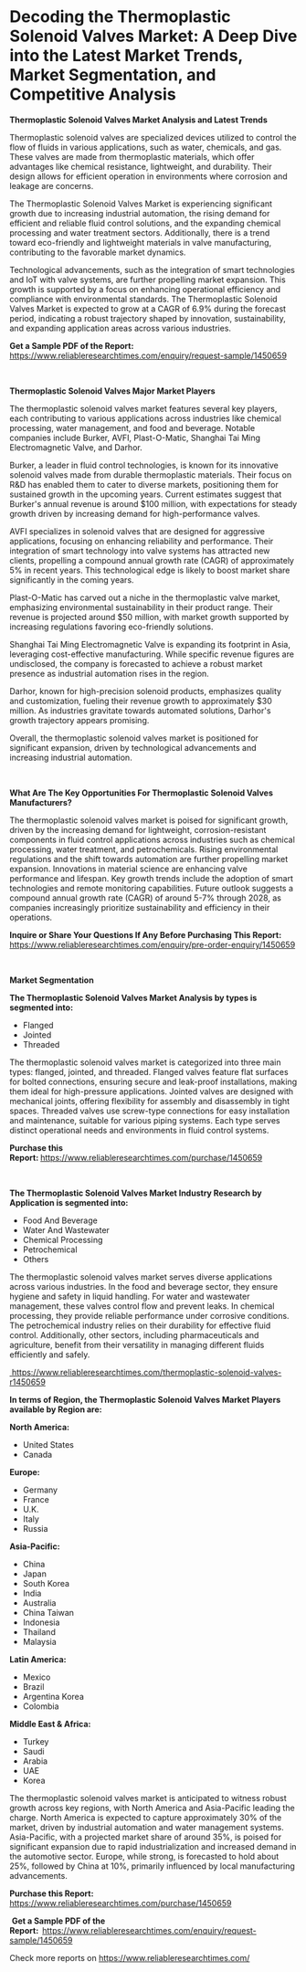 <p><h1>Decoding the Thermoplastic Solenoid Valves Market: A Deep Dive into the Latest Market Trends, Market Segmentation, and Competitive Analysis</h1></p><p><strong>Thermoplastic Solenoid Valves Market Analysis and Latest Trends</strong></p>
<p><p>Thermoplastic solenoid valves are specialized devices utilized to control the flow of fluids in various applications, such as water, chemicals, and gas. These valves are made from thermoplastic materials, which offer advantages like chemical resistance, lightweight, and durability. Their design allows for efficient operation in environments where corrosion and leakage are concerns.</p><p>The Thermoplastic Solenoid Valves Market is experiencing significant growth due to increasing industrial automation, the rising demand for efficient and reliable fluid control solutions, and the expanding chemical processing and water treatment sectors. Additionally, there is a trend toward eco-friendly and lightweight materials in valve manufacturing, contributing to the favorable market dynamics. </p><p>Technological advancements, such as the integration of smart technologies and IoT with valve systems, are further propelling market expansion. This growth is supported by a focus on enhancing operational efficiency and compliance with environmental standards. The Thermoplastic Solenoid Valves Market is expected to grow at a CAGR of 6.9% during the forecast period, indicating a robust trajectory shaped by innovation, sustainability, and expanding application areas across various industries.</p></p>
<p><strong>Get a Sample PDF of the Report:&nbsp;</strong> <a href="https://www.reliableresearchtimes.com/enquiry/request-sample/1450659?utm_campaign=2181&utm_medium=2&utm_source=Github&utm_content=ia&utm_term=27022025&utm_id=thermoplastic-solenoid-valves">https://www.reliableresearchtimes.com/enquiry/request-sample/1450659</a></p>
<p>&nbsp;</p>
<p><strong>Thermoplastic Solenoid Valves Major Market Players</strong></p>
<p><p>The thermoplastic solenoid valves market features several key players, each contributing to various applications across industries like chemical processing, water management, and food and beverage. Notable companies include Burker, AVFI, Plast-O-Matic, Shanghai Tai Ming Electromagnetic Valve, and Darhor.</p><p>Burker, a leader in fluid control technologies, is known for its innovative solenoid valves made from durable thermoplastic materials. Their focus on R&D has enabled them to cater to diverse markets, positioning them for sustained growth in the upcoming years. Current estimates suggest that Burker's annual revenue is around $100 million, with expectations for steady growth driven by increasing demand for high-performance valves.</p><p>AVFI specializes in solenoid valves that are designed for aggressive applications, focusing on enhancing reliability and performance. Their integration of smart technology into valve systems has attracted new clients, propelling a compound annual growth rate (CAGR) of approximately 5% in recent years. This technological edge is likely to boost market share significantly in the coming years.</p><p>Plast-O-Matic has carved out a niche in the thermoplastic valve market, emphasizing environmental sustainability in their product range. Their revenue is projected around $50 million, with market growth supported by increasing regulations favoring eco-friendly solutions.</p><p>Shanghai Tai Ming Electromagnetic Valve is expanding its footprint in Asia, leveraging cost-effective manufacturing. While specific revenue figures are undisclosed, the company is forecasted to achieve a robust market presence as industrial automation rises in the region.</p><p>Darhor, known for high-precision solenoid products, emphasizes quality and customization, fueling their revenue growth to approximately $30 million. As industries gravitate towards automated solutions, Darhor's growth trajectory appears promising.</p><p>Overall, the thermoplastic solenoid valves market is positioned for significant expansion, driven by technological advancements and increasing industrial automation.</p></p>
<p>&nbsp;</p>
<p><strong>What Are The Key Opportunities For Thermoplastic Solenoid Valves Manufacturers?</strong></p>
<p><p>The thermoplastic solenoid valves market is poised for significant growth, driven by the increasing demand for lightweight, corrosion-resistant components in fluid control applications across industries such as chemical processing, water treatment, and petrochemicals. Rising environmental regulations and the shift towards automation are further propelling market expansion. Innovations in material science are enhancing valve performance and lifespan. Key growth trends include the adoption of smart technologies and remote monitoring capabilities. Future outlook suggests a compound annual growth rate (CAGR) of around 5-7% through 2028, as companies increasingly prioritize sustainability and efficiency in their operations.</p></p>
<p><strong>Inquire or Share Your Questions If Any Before Purchasing This Report:</strong> <a href="https://www.reliableresearchtimes.com/enquiry/pre-order-enquiry/1450659?utm_campaign=2181&utm_medium=2&utm_source=Github&utm_content=ia&utm_term=27022025&utm_id=thermoplastic-solenoid-valves">https://www.reliableresearchtimes.com/enquiry/pre-order-enquiry/1450659</a></p>
<p>&nbsp;</p>
<p><strong>Market Segmentation</strong></p>
<p><strong>The Thermoplastic Solenoid Valves Market Analysis by types is segmented into:</strong></p>
<p><ul><li>Flanged</li><li>Jointed</li><li>Threaded</li></ul></p>
<p><p>The thermoplastic solenoid valves market is categorized into three main types: flanged, jointed, and threaded. Flanged valves feature flat surfaces for bolted connections, ensuring secure and leak-proof installations, making them ideal for high-pressure applications. Jointed valves are designed with mechanical joints, offering flexibility for assembly and disassembly in tight spaces. Threaded valves use screw-type connections for easy installation and maintenance, suitable for various piping systems. Each type serves distinct operational needs and environments in fluid control systems.</p></p>
<p><strong>Purchase this Report:&nbsp;</strong><a href="https://www.reliableresearchtimes.com/purchase/1450659?utm_campaign=2181&utm_medium=2&utm_source=Github&utm_content=ia&utm_term=27022025&utm_id=thermoplastic-solenoid-valves">https://www.reliableresearchtimes.com/purchase/1450659</a></p>
<p>&nbsp;</p>
<p><strong>The Thermoplastic Solenoid Valves Market Industry Research by Application is segmented into:</strong></p>
<p><ul><li>Food And Beverage</li><li>Water And Wastewater</li><li>Chemical Processing</li><li>Petrochemical</li><li>Others</li></ul></p>
<p><p>The thermoplastic solenoid valves market serves diverse applications across various industries. In the food and beverage sector, they ensure hygiene and safety in liquid handling. For water and wastewater management, these valves control flow and prevent leaks. In chemical processing, they provide reliable performance under corrosive conditions. The petrochemical industry relies on their durability for effective fluid control. Additionally, other sectors, including pharmaceuticals and agriculture, benefit from their versatility in managing different fluids efficiently and safely.</p></p>
<p><a href="https://www.reliableresearchtimes.com/thermoplastic-solenoid-valves-r1450659?utm_campaign=2181&utm_medium=2&utm_source=Github&utm_content=ia&utm_term=27022025&utm_id=thermoplastic-solenoid-valves">&nbsp;https://www.reliableresearchtimes.com/thermoplastic-solenoid-valves-r1450659</a></p>
<p><strong>In terms of Region, the Thermoplastic Solenoid Valves Market Players available by Region are:</strong></p>
<p>
    <p> <strong> North America: </strong>
        <ul>
            <li>United States</li>
            <li>Canada</li>
        </ul>
        </p> 
    <p> <strong> Europe: </strong>
        <ul>
            <li>Germany</li>
            <li>France</li>
            <li>U.K.</li>
            <li>Italy</li>
            <li>Russia</li>
        </ul>
        </p> 
    <p> <strong> Asia-Pacific: </strong>
        <ul>
            <li>China</li>
            <li>Japan</li>
            <li>South Korea</li>
            <li>India</li>
            <li>Australia</li>
            <li>China Taiwan</li>
            <li>Indonesia</li>
            <li>Thailand</li>
            <li>Malaysia</li>
        </ul>
        </p> 
    <p> <strong> Latin America: </strong>
        <ul>
            <li>Mexico</li>
            <li>Brazil</li>
            <li>Argentina Korea</li>
            <li>Colombia</li>
        </ul>
        </p> 
    <p> <strong> Middle East & Africa: </strong>
        <ul>
            <li>Turkey</li>
            <li>Saudi</li>
            <li>Arabia</li>
            <li>UAE</li>
            <li>Korea</li>
        </ul>
    </p>
    </p>
<p><p>The thermoplastic solenoid valves market is anticipated to witness robust growth across key regions, with North America and Asia-Pacific leading the charge. North America is expected to capture approximately 30% of the market, driven by industrial automation and water management systems. Asia-Pacific, with a projected market share of around 35%, is poised for significant expansion due to rapid industrialization and increased demand in the automotive sector. Europe, while strong, is forecasted to hold about 25%, followed by China at 10%, primarily influenced by local manufacturing advancements.</p></p>
<p><strong>Purchase this Report: </strong><a href="https://www.reliableresearchtimes.com/purchase/1450659?utm_campaign=2181&utm_medium=2&utm_source=Github&utm_content=ia&utm_term=27022025&utm_id=thermoplastic-solenoid-valves">https://www.reliableresearchtimes.com/purchase/1450659</a></p>
<p>&nbsp;<strong>Get a Sample PDF of the Report:&nbsp;&nbsp;</strong><a href="https://www.reliableresearchtimes.com/enquiry/request-sample/1450659?utm_campaign=2181&utm_medium=2&utm_source=Github&utm_content=ia&utm_term=27022025&utm_id=thermoplastic-solenoid-valves">https://www.reliableresearchtimes.com/enquiry/request-sample/1450659</a></p>
<p><strong></strong></p>
<p>Check more reports on <a href="https://www.reliableresearchtimes.com/?utm_campaign=2181&utm_medium=2&utm_source=Github&utm_content=ia&utm_term=27022025&utm_id=thermoplastic-solenoid-valves">https://www.reliableresearchtimes.com/</a></p>